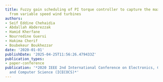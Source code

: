 ```yaml
---
title: Fuzzy gain scheduling of PI torque controller to capture the maximum power
  from variable speed wind turbines
authors:
- Seif Eddine Chehaidia
- Abdallah Abderezzak
- Hamid Kherfane
- Nourredine Guersi
- Hakima Cherif
- Boubekeur Boukhezzar
date: '2020-01-01'
publishDate: '2025-04-25T11:56:26.479433Z'
publication_types:
- paper-conference
publication: '*2020 IEEE 2nd International Conference on Electronics, Control, Optimization
  and Computer Science (ICECOCS)*'
---
```

